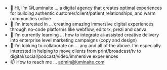 - 👋 Hi, I’m @Luminaite ... a digital agency that creates optimal experiences for building authentic customer/client/patient relationships, and warm communities online
- 👀 I’m interested in ... creating amazing immersive digital experiences through no-code platforms like webflow, editorx, prezi and canva
- 🌱 I’m currently learning ... how to integrate ai-assisted creative delivery into enterprise level marketing campaigns (copy and design)
- 💞️ I’m looking to collaborate on ... any and all of the above. I'm especially interested in helping to move clients from print/broadcast/tv to digital/social/podcast/video/immersive experiences
- 📫 How to reach me ... admin@luminaite.com

<!---
Luminaite/Luminaite is a ✨ special ✨ repository because its `README.md` (this file) appears on your GitHub profile.
You can click the Preview link to take a look at your changes.
--->
